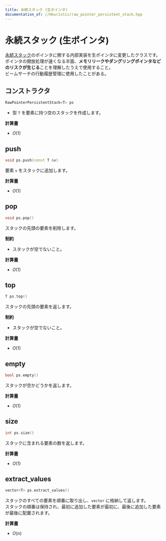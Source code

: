 ```yaml
---
title: 永続スタック (生ポインタ)
documentation_of: //Heuristic/raw_pointer_persistent_stack.hpp
---
```


# 永続スタック (生ポインタ)
[永続スタック](../DataStructure/persistent_stack.hpp)のポインタに関する内部実装を生ポインタに変更したクラスです。  
ポインタの開放処理が速くなる半面、**メモリリークやダングリングポインタなどのリスクが生じる**ことを理解したうえで使用すること。  
ビームサーチの行動履歴管理に使用したことがある。  

## コンストラクタ
```cpp
RawPointerPersistentStack<T> ps
```
- 型 `T` を要素に持つ空のスタックを作成します。

**計算量**

- $O(1)$

## push

```cpp
void ps.push(const T &v)
```

要素 `v` をスタックに追加します。

**計算量**

- $O(1)$

## pop

```cpp
void ps.pop()
```

スタックの先頭の要素を削除します。

**制約**

- スタックが空でないこと。

**計算量**

- $O(1)$

## top

```cpp
T ps.top()
```
スタックの先頭の要素を返します。

**制約**

- スタックが空でないこと。

**計算量**

- $O(1)$

## empty

```cpp
bool ps.empty()
```

スタックが空かどうかを返します。

**計算量**

- $O(1)$

## size

```cpp
int ps.size()
```

スタックに含まれる要素の数を返します。

**計算量**

- $O(1)$

## extract_values

```cpp
vector<T> ps.extract_values()
```

スタックのすべての要素を順番に取り出し、`vector` に格納して返します。  
スタックの順番は保持され、最初に追加した要素が最初に、最後に追加した要素が最後に配置されます。

**計算量**

- $O(n)$
